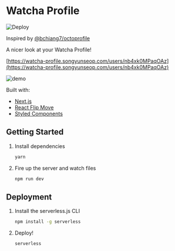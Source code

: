 # Watcha Profile
![Deploy](https://github.com/SongYunSeop/watcha-profile/workflows/Deploy/badge.svg)

Inspired by [@bchiang7/octoprofile](https://github.com/bchiang7/octoprofile)

A nicer look at your Watcha Profile!

[https://watcha-profile.songyunseop.com/users/nb4xk0MPaqOAz](https://watcha-profile.songyunseop.com/users/nb4xk0MPaqOAz)

![demo](https://raw.githubusercontent.com/songyunseop/watcha-profile/master/public/static/og.png)

Built with:

- [Next.js](https://nextjs.org/)
- [React Flip Move](https://github.com/joshwcomeau/react-flip-move)
- [Styled Components](https://www.styled-components.com/)

## Getting Started

1. Install dependencies

   ```bash
   yarn
   ```

2. Fire up the server and watch files

   ```bash
   npm run dev
   ```

## Deployment

1. Install the serverless.js CLI

   ```bash
   npm install -g serverless
   ```

2. Deploy!

   ```bash
   serverless
   ```

